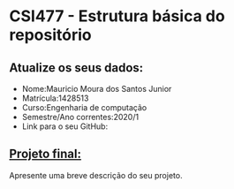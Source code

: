 # CSI477 - Estrutura básica do repositório

## Atualize os seus dados:

- Nome:Mauricio Moura dos Santos Junior
- Matrícula:1428513 
- Curso:Engenharia de computação  
- Semestre/Ano correntes:2020/1
- Link para o seu GitHub:

## [Projeto final:](./Projeto/README.md) 

Apresente uma breve descrição do seu projeto.

